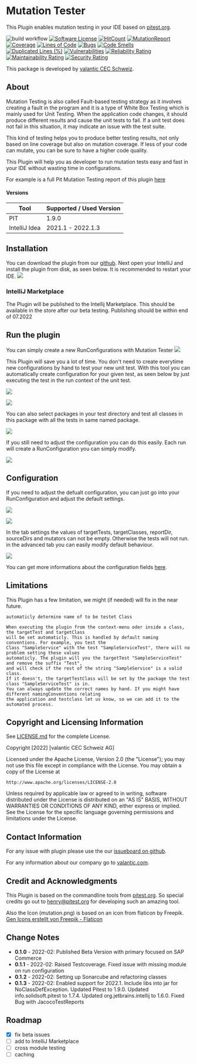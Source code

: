 # Mutation Tester
This Plugin enables mutation testing in your IDE based on <a href="https://pitest.org">pitest.org</a>.

![build workflow](https://github.com/valantic/mutation-tester/actions/workflows/gradle-build.yml/badge.svg)
[![Software License](https://img.shields.io/badge/license-Apache%202-green.svg?style=flat-square)](LICENSE.md)
[![HitCount](http://hits.dwyl.com/valantic/mutation-tester.svg?style=flat-square)](http://hits.dwyl.com/valantic/mutation-tester)
[![MutationReport](https://img.shields.io/badge/mutation%20coverage-95%25-green.svg?style=flat-square)](https://htmlpreview.github.io/?https://github.com/valantic/mutation-tester/blob/main/samples/pitreport-v.0.1.3/index.html)
[![Coverage](https://sonarcloud.io/api/project_badges/measure?project=valantic_mutation-tester&metric=coverage)](https://sonarcloud.io/summary/new_code?id=valantic_mutation-tester)
[![Lines of Code](https://sonarcloud.io/api/project_badges/measure?project=valantic_mutation-tester&metric=ncloc)](https://sonarcloud.io/summary/new_code?id=valantic_mutation-tester)
[![Bugs](https://sonarcloud.io/api/project_badges/measure?project=valantic_mutation-tester&metric=bugs)](https://sonarcloud.io/summary/new_code?id=valantic_mutation-tester)
[![Code Smells](https://sonarcloud.io/api/project_badges/measure?project=valantic_mutation-tester&metric=code_smells)](https://sonarcloud.io/summary/new_code?id=valantic_mutation-tester)
[![Duplicated Lines (%)](https://sonarcloud.io/api/project_badges/measure?project=valantic_mutation-tester&metric=duplicated_lines_density)](https://sonarcloud.io/summary/new_code?id=valantic_mutation-tester)
[![Vulnerabilities](https://sonarcloud.io/api/project_badges/measure?project=valantic_mutation-tester&metric=vulnerabilities)](https://sonarcloud.io/summary/new_code?id=valantic_mutation-tester)
[![Reliability Rating](https://sonarcloud.io/api/project_badges/measure?project=valantic_mutation-tester&metric=reliability_rating)](https://sonarcloud.io/summary/new_code?id=valantic_mutation-tester)
[![Maintainability Rating](https://sonarcloud.io/api/project_badges/measure?project=valantic_mutation-tester&metric=sqale_rating)](https://sonarcloud.io/summary/new_code?id=valantic_mutation-tester)
[![Security Rating](https://sonarcloud.io/api/project_badges/measure?project=valantic_mutation-tester&metric=security_rating)](https://sonarcloud.io/summary/new_code?id=valantic_mutation-tester)

This package is developed by [valantic CEC Schweiz](https://www.valantic.com/).


## About
Mutation Testing is also called Fault-based testing strategy as it involves creating a fault in the program and it is a type of White Box Testing which is mainly used for Unit Testing.
When the application code changes, it should produce different results and cause the unit tests to fail. If a unit test does not fail in this situation, it may indicate an issue with the test suite.

This kind of testing helps you to produce better testing results, not only based on line coverage but also on mutation coverage. If less of your code can mutate, you can be sure to have a higher code quality.

This Plugin will help you as developer to run mutation tests easy and fast in your IDE without wasting time in configurations.

For example is a full Pit Mutation Testing report of this plugin <a href="https://htmlpreview.github.io/?https://github.com/valantic/mutation-tester/blob/main/samples/pitreport-v.0.1.3/index.html">here</a>

#### Versions
| Tool          | Supported / Used Version |
|---------------|--------------------------|
| PIT           | 1.9.0                    |
| IntelliJ Idea | 2021.1 - 2022.1.3        |

## Installation
You can download the plugin from our [github](https://github.com/valantic/mutation-tester).
Next open your IntelliJ and install the plugin from disk, as seen below.
It is recommended to restart your IDE.
![](./samples/screenshots/install-disk.png)


### IntelliJ Marketplace
The Plugin will be published to the Intellij Marketplace. This should be available in the store after our beta testing.
Publishing should be within end of 07.2022

## Run the plugin
You can simply create a new RunConfigurations with Mutation Tester
![](./samples/screenshots/create-configuration.png)

This Plugin will save you a lot of time. You don't need to create everytime new configurations by hand to test your new unit test. 
With this tool you can automatically create configuration for your given test, as seen below by just executing the test in the run context of the unit test.

![](./samples/screenshots/run-in-class.png)

![](./samples/screenshots/right-click-in-class.png)

You can also select packages in your test directory and test all classes in this package with all the tests in same named package.

![](./samples/screenshots/run-context-menu.png)

If you still need to adjust the configuration you can do this easily. Each run will create a RunConfiguration you can simply modify.

![](./samples/screenshots/run-as.png)


## Configuration
If you need to adjust the defualt configuration, you can just go into your RunConfiguration and adjust the default settings.

![](./samples/screenshots/settings-1.png)

![](./samples/screenshots/settings-2.png)

In the tab settings the values of targetTests, targetClasses, reportDir, sourceDirs and mutators can not be empty. Otherwise the tests will not run. in the advanced tab you can easily modify default behaviour.

![](./samples/screenshots/advanced-settings.png)


You can get more informations about the configuration fields [here](https://pitest.org/quickstart/commandline/).

## Limitations
This Plugin has a few limitation, we might (if needed) will fix in the near future.

```
automaticly determine name of to be testet Class

When executing the plugin from the context-menu oder inside a class, the targetTest and targetClass 
will be set automaticly. This is handled by default naming conventions. For example, you test the 
Class "SampleService" with the test "SampleServiceTest", there will no problem setting these values 
automaticly. The plugin will you the targetTest "SampleServiceTest" and remove the suffix "Test", 
and will check if the rest of the string "SampleService" is a valid class.
If it doesn't, the targetTestClass will be set by the package the test class "SampleServiceTest" is in. 
You can always update the correct names by hand. If you might have different namingConventions relating 
the application and testclass let us know, so we can add it to the automated process.
```

## Copyright and Licensing Information
See [LICENSE.md](LICENSE.md) for the complete License.

Copyright [2022] [valantic CEC Schweiz AG]

Licensed under the Apache License, Version 2.0 (the "License");
you may not use this file except in compliance with the License.
You may obtain a copy of the License at

```
http://www.apache.org/licenses/LICENSE-2.0
```

Unless required by applicable law or agreed to in writing, software
distributed under the License is distributed on an "AS IS" BASIS,
WITHOUT WARRANTIES OR CONDITIONS OF ANY KIND, either express or implied.
See the License for the specific language governing permissions and
limitations under the License.


## Contact Information
For any issue with plugin please use the our <a href="https://github.com/valantic/mutation-tester/issues">issueboard on github</a>.

For any information about our company go to <a href="https://valantic.com">valantic.com</a>.


## Credit and Acknowledgments
This Plugin is based on the commandline tools from <a href="https://pitest.org/">pitest.org</a>.
So special credits go out to henry@pitest.org for developing such an amazing tool.

Also the Icon (mutation.png) is based on an icon from flaticon by Freepik.
<a href="https://www.flaticon.com/de/kostenlose-icons/gen" title="gen Icons">Gen Icons erstellt von Freepik - Flaticon</a>

## Change Notes
- <b>0.1.0</b> - 2022-02: Published Beta Version with primary focused on SAP Commerce
- <b>0.1.1</b> - 2022-02: Raised Testcoverage. Fixed issue with missing module on run configuration
- <b>0.1.2</b> - 2022-02: Setting up Sonarcube and refactoring classes
- <b>0.1.3</b> - 2022-02: Enabled support for 2022.1. Include libs into jar for NoClassDefException. Updated Pitest to 1.9.0. Updated info.solidsoft.pitest to 1.7.4. Updated org.jetbrains.intellij to 1.6.0. Fixed Bug with JacocoTestReports

## Roadmap
- [x] fix beta issues
- [ ] add to IntelliJ Marketplace
- [ ] cross module testing
- [ ] caching
